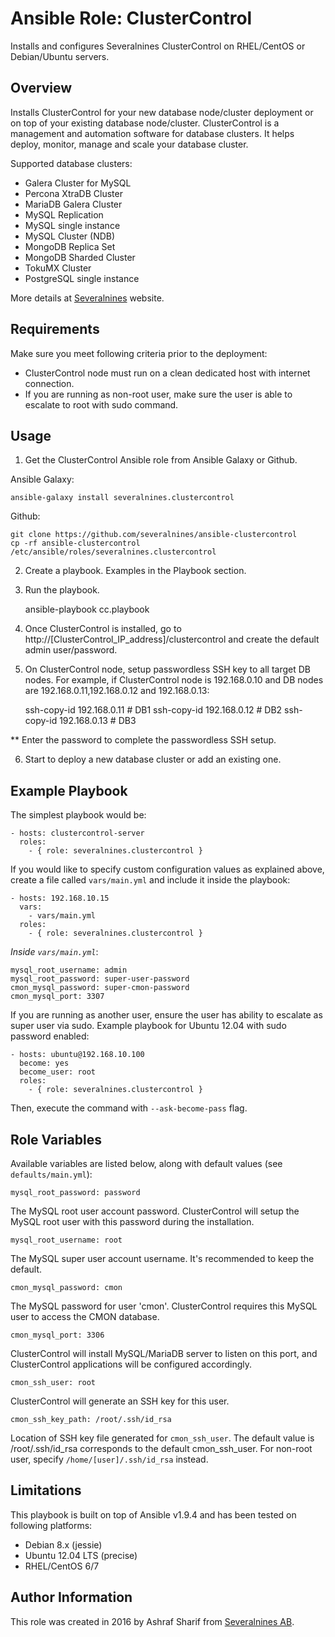 # Ansible Role: ClusterControl

Installs and configures Severalnines ClusterControl on RHEL/CentOS or Debian/Ubuntu servers. 

## Overview

Installs ClusterControl for your new database node/cluster deployment or on top of your existing database node/cluster. ClusterControl is a management and automation software for database clusters. It helps deploy, monitor, manage and scale your database cluster.

Supported database clusters:

 - Galera Cluster for MySQL
 - Percona XtraDB Cluster
 - MariaDB Galera Cluster
 - MySQL Replication
 - MySQL single instance
 - MySQL Cluster (NDB)
 - MongoDB Replica Set
 - MongoDB Sharded Cluster
 - TokuMX Cluster
 - PostgreSQL single instance

More details at [Severalnines](http://www.severalnines.com) website.

## Requirements

Make sure you meet following criteria prior to the deployment:

 - ClusterControl node must run on a clean dedicated host with internet connection.
 - If you are running as non-root user, make sure the user is able to escalate to root with sudo command.

## Usage

1) Get the ClusterControl Ansible role from Ansible Galaxy or Github.

Ansible Galaxy:

    ansible-galaxy install severalnines.clustercontrol

Github:

    git clone https://github.com/severalnines/ansible-clustercontrol
    cp -rf ansible-clustercontrol /etc/ansible/roles/severalnines.clustercontrol

2) Create a playbook. Examples in the Playbook section.

3) Run the playbook.

    ansible-playbook cc.playbook

4) Once ClusterControl is installed, go to http://[ClusterControl_IP_address]/clustercontrol and create the default admin user/password.

5) On ClusterControl node, setup passwordless SSH key to all target DB nodes. For example, if ClusterControl node is 192.168.0.10 and DB nodes are 192.168.0.11,192.168.0.12 and 192.168.0.13:

    ssh-copy-id 192.168.0.11 # DB1
    ssh-copy-id 192.168.0.12 # DB2
    ssh-copy-id 192.168.0.13 # DB3

** Enter the password to complete the passwordless SSH setup.

6) Start to deploy a new database cluster or add an existing one.


## Example Playbook

The simplest playbook would be:

    - hosts: clustercontrol-server
      roles:
        - { role: severalnines.clustercontrol }

If you would like to specify custom configuration values as explained above, create a file called `vars/main.yml` and include it inside the playbook:

    - hosts: 192.168.10.15
      vars:
        - vars/main.yml
      roles:
        - { role: severalnines.clustercontrol }

*Inside `vars/main.yml`*:

    mysql_root_username: admin
    mysql_root_password: super-user-password
    cmon_mysql_password: super-cmon-password
    cmon_mysql_port: 3307

If you are running as another user, ensure the user has ability to escalate as super user via sudo. Example playbook for Ubuntu 12.04 with sudo password enabled:

    - hosts: ubuntu@192.168.10.100
      become: yes
      become_user: root
      roles:
        - { role: severalnines.clustercontrol }

Then, execute the command with `--ask-become-pass` flag.

## Role Variables

Available variables are listed below, along with default values (see `defaults/main.yml`):

    mysql_root_password: password

The MySQL root user account password. ClusterControl will setup the MySQL root user with this password during the installation.

    mysql_root_username: root

The MySQL super user account username. It's recommended to keep the default.

    cmon_mysql_password: cmon

The MySQL password for user 'cmon'. ClusterControl requires this MySQL user to access the CMON database.

    cmon_mysql_port: 3306

ClusterControl will install MySQL/MariaDB server to listen on this port, and ClusterControl applications will be configured accordingly.

    cmon_ssh_user: root

ClusterControl will generate an SSH key for this user.

    cmon_ssh_key_path: /root/.ssh/id_rsa

Location of SSH key file generated for `cmon_ssh_user`. The default value is /root/.ssh/id_rsa corresponds to the default cmon_ssh_user. For non-root user, specify `/home/[user]/.ssh/id_rsa` instead.

## Limitations

This playbook is built on top of Ansible v1.9.4 and has been tested on following platforms:

 - Debian 8.x (jessie)
 - Ubuntu 12.04 LTS (precise)
 - RHEL/CentOS 6/7

## Author Information

This role was created in 2016 by Ashraf Sharif from [Severalnines AB](http://severalnines.com/).
